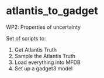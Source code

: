 # atlantis_to_gadget
WP2: Properties of uncertainty

Set of scripts to:

1. Get Atlantis Truth
2. Sample the Atlantis Truth
3. Load everything into MFDB
4. Set up a gadget3 model
